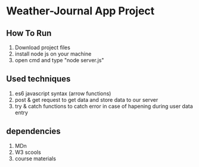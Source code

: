 # Weather-Journal App Project

## How To Run 
1. Download project files 
2. install node js on your machine
3. open cmd and type "node server.js"

## Used techniques 
1. es6 javascript syntax (arrow functions)
2. post & get request to get data and store data to our server
3. try & catch functions to catch error in case of hapening during user data entry 

## dependencies 
1. MDn 
2. W3 scools
3. course materials 

